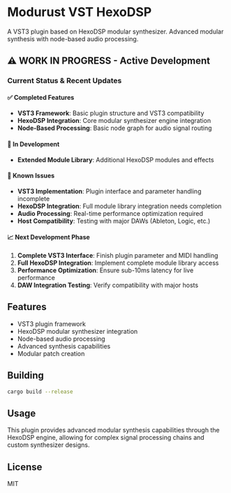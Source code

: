 # Modurust VST HexoDSP

A VST3 plugin based on HexoDSP modular synthesizer. Advanced modular synthesis with node-based audio processing.

## ⚠️ **WORK IN PROGRESS - Active Development**

### **Current Status & Recent Updates**

#### ✅ **Completed Features**
- **VST3 Framework**: Basic plugin structure and VST3 compatibility
- **HexoDSP Integration**: Core modular synthesizer engine integration
- **Node-Based Processing**: Basic node graph for audio signal routing

#### 🔄 **In Development**
- **Extended Module Library**: Additional HexoDSP modules and effects

#### 🚧 **Known Issues**
- **VST3 Implementation**: Plugin interface and parameter handling incomplete
- **HexoDSP Integration**: Full module library integration needs completion
- **Audio Processing**: Real-time performance optimization required
- **Host Compatibility**: Testing with major DAWs (Ableton, Logic, etc.)

#### 📈 **Next Development Phase**
1. **Complete VST3 Interface**: Finish plugin parameter and MIDI handling
2. **Full HexoDSP Integration**: Implement complete module library access
3. **Performance Optimization**: Ensure sub-10ms latency for live performance
4. **DAW Integration Testing**: Verify compatibility with major hosts

## Features

- VST3 plugin framework
- HexoDSP modular synthesizer integration
- Node-based audio processing
- Advanced synthesis capabilities
- Modular patch creation

## Building

```bash
cargo build --release
```

## Usage

This plugin provides advanced modular synthesis capabilities through the HexoDSP engine, allowing for complex signal processing chains and custom synthesizer designs.

## License

MIT
